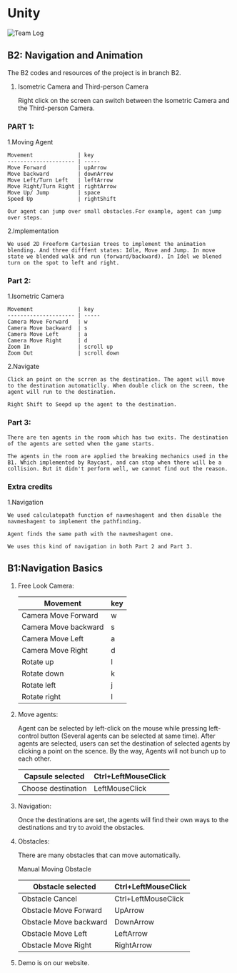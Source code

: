 # Unity

![Team Log](https://rawgit.com/YiDang/test/master/image/images.jpeg)
## B2: Navigation and Animation
The B2 codes and resources of the project is in branch B2.

1. Isometric Camera and Third-person Camera

    Right click on the screen can switch between the Isometric Camera and the Third-person Camera.
### PART 1:
1.Moving Agent

	Movement              | key 
	--------------------- | -----
	Move Forward          | upArrow
	Move backward         | downArrow
	Move Left/Turn Left   | leftArrow
	Move Right/Turn Right | rightArrow
    Move Up/ Jump         | space	
    Speed Up              | rightShift
	
	Our agent can jump over small obstacles.For example, agent can jump over steps.
	
2.Implementation

	We used 2D Freeform Cartesian trees to implement the animation blending. And three difffent states: Idle, Move and Jump. In move state we blended walk and run (forward/backward). In Idel we blened turn on the spot to left and right.
	
### Part 2:
1.Isometric Camera

	Movement              | key 
	--------------------- | -----
	Camera Move Forward   | w
	Camera Move backward  | s
	Camera Move Left      | a
	Camera Move Right     | d
	Zoom In               | scroll up
	Zoom Out              | scroll down

2.Navigate
	
	Click an point on the scrren as the destination. The agent will move to the destination automaticlly. When double click on the screen, the agent will run to the destination.
	
	Right Shift to Seepd up the agent to the destination.
	
### Part 3:
	
	There are ten agents in the room which has two exits. The destination of the agents are setted when the game starts.
	
	The agents in the room are applied the breaking mechanics used in the B1. Which implemented by Raycast, and can stop when there will be a collision. But it didn't perform well, we cannot find out the reason.
	
### Extra credits

1.Navigation
	
	We used calculatepath function of navmeshagent and then disable the navmeshagent to implement the pathfinding.
	
	Agent finds the same path with the navmeshagent one.
	
	We uses this kind of navigation in both Part 2 and Part 3.

## B1:Navigation Basics
1. Free Look Camera:

	Movement              | key 
	--------------------- | -----
	Camera Move Forward   | w
	Camera Move backward  | s
	Camera Move Left      | a
	Camera Move Right     | d
	Rotate up             | l
	Rotate down           | k
	Rotate left           | j
	Rotate right          | l


2. Move agents:
    
    Agent can be selected by left-click on the mouse while pressing left-control button (Several agents can be selected at same time). After agents are selected, users can set the destination of selected agents by clicking a point on the scence. By the way, Agents will not bunch up to each other.
    
	Capsule selected | Ctrl+LeftMouseClick
	-----------------|--------------------
	Choose destination | LeftMouseClick

3. Navigation:
    
    Once the destinations are set, the agents will find their own ways to the destinations and try to avoid the obstacles.
	
4. Obstacles:
	
	There are many obstacles that can move automatically.
	
	Manual Moving Obstacle
	
	Obstacle selected | Ctrl+LeftMouseClick
	------------------|-------------------
	Obstacle Cancel | Ctrl+LeftMouseClick
	Obstacle Move Forward | UpArrow
	Obstacle Move backward | DownArrow
	Obstacle Move Left | LeftArrow
	Obstacle Move Right | RightArrow

5. Demo is on our website.
